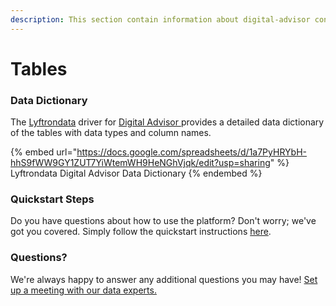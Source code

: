 ```yaml
---
description: This section contain information about digital-advisor connector tables information
---
```


# Tables

### Data Dictionary

The [Lyftrondata](https://www.lyftrondata.com/) driver for [Digital Advisor](https://www.lyftrondata.com/integration/digital-advisor/)[ ](https://www.lyftrondata.com/integration/digital-advisor/)provides a detailed data dictionary of the tables with data types and column names.

{% embed url="https://docs.google.com/spreadsheets/d/1a7PyHRYbH-hhS9fWW9GY1ZUT7YiWtemWH9HeNGhVjqk/edit?usp=sharing" %}
Lyftrondata Digital Advisor Data Dictionary
{% endembed %}

### Quickstart Steps

Do you have questions about how to use the platform? Don't worry; we've got you covered. Simply follow the quickstart instructions [here](../../../../quickstart-steps.md).

### Questions? <a href="#questions" id="questions"></a>

We're always happy to answer any additional questions you may have! [Set up a meeting with our data experts.](https://www.lyftrondata.com/book-a-meeting/)

